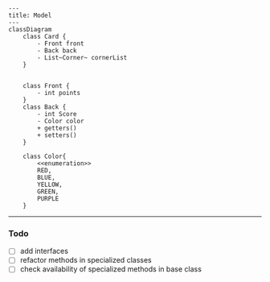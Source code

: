 ``` mermaid
---
title: Model
---
classDiagram
    class Card {
        - Front front
        - Back back
        - List~Corner~ cornerList
    }


    class Front {
        - int points
    }
    class Back {
        - int Score
        - Color color
        + getters()
        + setters()
    }

    class Color{
        <<enumeration>>
        RED,
        BLUE,
        YELLOW,
        GREEN,
        PURPLE
    }
```

---

### Todo

- [ ] add interfaces
- [ ] refactor methods in specialized classes
- [ ] check availability of specialized methods in base class
